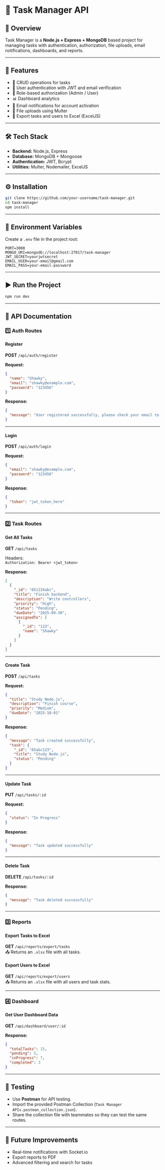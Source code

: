 # 📌 Task Manager API  

## 📖 Overview  
Task Manager is a **Node.js + Express + MongoDB** based project for managing tasks with authentication, authorization, file uploads, email notifications, dashboards, and reports.  

---

## 🚀 Features  
- 📝 CRUD operations for tasks  
- 👤 User authentication with JWT and email verification  
- 🔐 Role-based authorization (Admin / User)  
- 📊 Dashboard analytics  
- 📧 Email notifications for account activation  
- 📂 File uploads using Multer  
- 📑 Export tasks and users to Excel (ExcelJS)  

---

## 🛠 Tech Stack  
- **Backend:** Node.js, Express  
- **Database:** MongoDB + Mongoose  
- **Authentication:** JWT, Bcrypt  
- **Utilities:** Multer, Nodemailer, ExcelJS  

---

## ⚙️ Installation  

```bash
git clone https://github.com/your-username/task-manager.git
cd task-manager
npm install
```

---

## 🔑 Environment Variables  

Create a `.env` file in the project root:  

```
PORT=3000
MONGO_URI=mongodb://localhost:27017/task-manager
JWT_SECRET=yourjwtsecret
EMAIL_USER=your-email@gmail.com
EMAIL_PASS=your-email-password
```

---

## ▶️ Run the Project  

```bash
npm run dev
```

---

## 📡 API Documentation  

### 1️⃣ Auth Routes  

#### Register  
**POST** `/api/auth/register`  

**Request:**  
```json
{
  "name": "Shawky",
  "email": "shawky@example.com",
  "password": "123456"
}
```

**Response:**  
```json
{
  "message": "User registered successfully, please check your email to verify."
}
```

---

#### Login  
**POST** `/api/auth/login`  

**Request:**  
```json
{
  "email": "shawky@example.com",
  "password": "123456"
}
```

**Response:**  
```json
{
  "token": "jwt_token_here"
}
```

---

### 2️⃣ Task Routes  

#### Get All Tasks  
**GET** `/api/tasks`  

Headers:  
`Authorization: Bearer <jwt_token>`  

**Response:**  
```json
[
  {
    "_id": "651234abc",
    "title": "Finish backend",
    "description": "Write controllers",
    "priority": "High",
    "status": "Pending",
    "dueDate": "2025-09-30",
    "assignedTo": [
      {
        "_id": "123",
        "name": "Shawky"
      }
    ]
  }
]
```

---

#### Create Task  
**POST** `/api/tasks`  

**Request:**  
```json
{
  "title": "Study Node.js",
  "description": "Finish course",
  "priority": "Medium",
  "dueDate": "2025-10-01"
}
```

**Response:**  
```json
{
  "message": "Task created successfully",
  "task": {
    "_id": "65abc123",
    "title": "Study Node.js",
    "status": "Pending"
  }
}
```

---

#### Update Task  
**PUT** `/api/tasks/:id`  

**Request:**  
```json
{
  "status": "In Progress"
}
```

**Response:**  
```json
{
  "message": "Task updated successfully"
}
```

---

#### Delete Task  
**DELETE** `/api/tasks/:id`  

**Response:**  
```json
{
  "message": "Task deleted successfully"
}
```

---

### 3️⃣ Reports  

#### Export Tasks to Excel  
**GET** `/api/reports/export/tasks`  
📤 Returns an `.xlsx` file with all tasks.  

#### Export Users to Excel  
**GET** `/api/reports/export/users`  
📤 Returns an `.xlsx` file with all users and task stats.  

---

### 4️⃣ Dashboard  

#### Get User Dashboard Data  
**GET** `/api/dashboard/user/:id`  

**Response:**  
```json
{
  "totalTasks": 15,
  "pending": 5,
  "inProgress": 7,
  "completed": 3
}
```

---

## 🧪 Testing  
- Use **Postman** for API testing.  
- Import the provided Postman Collection (`Task Manager APIs.postman_collection.json`).  
- Share the collection file with teammates so they can test the same routes.  

---

## 🚀 Future Improvements  
- Real-time notifications with Socket.io  
- Export reports to PDF  
- Advanced filtering and search for tasks  

